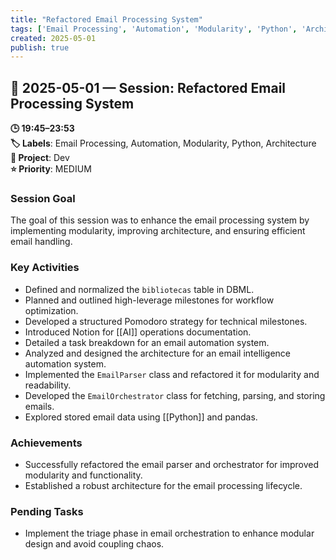 ```yaml
---
title: "Refactored Email Processing System"
tags: ['Email Processing', 'Automation', 'Modularity', 'Python', 'Architecture']
created: 2025-05-01
publish: true
---
```


## 📅 2025-05-01 — Session: Refactored Email Processing System

**🕒 19:45–23:53**  
**🏷️ Labels**: Email Processing, Automation, Modularity, Python, Architecture  
**📂 Project**: Dev  
**⭐ Priority**: MEDIUM  


### Session Goal
The goal of this session was to enhance the email processing system by implementing modularity, improving architecture, and ensuring efficient email handling.

### Key Activities
- Defined and normalized the `bibliotecas` table in DBML.
- Planned and outlined high-leverage milestones for workflow optimization.
- Developed a structured Pomodoro strategy for technical milestones.
- Introduced Notion for [[AI]] operations documentation.
- Detailed a task breakdown for an email automation system.
- Analyzed and designed the architecture for an email intelligence automation system.
- Implemented the `EmailParser` class and refactored it for modularity and readability.
- Developed the `EmailOrchestrator` class for fetching, parsing, and storing emails.
- Explored stored email data using [[Python]] and pandas.

### Achievements
- Successfully refactored the email parser and orchestrator for improved modularity and functionality.
- Established a robust architecture for the email processing lifecycle.

### Pending Tasks
- Implement the triage phase in email orchestration to enhance modular design and avoid coupling chaos.
